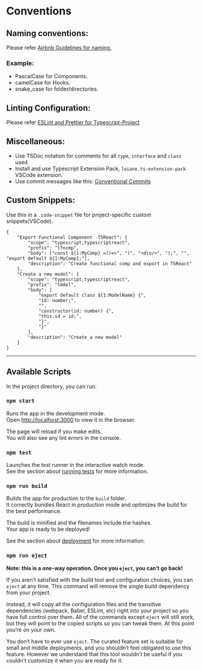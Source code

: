 # Conventions

## Naming conventions:

Please refer [Airbnb Guidelines for naming.](https://github.com/airbnb/javascript/tree/master/react#naming)

### Example:

-   PascalCase for Components.
-   camelCase for Hooks.
-   snake_case for folder/directories.

## Linting Configuration:

Please refer [ESLint and Prettier for Typescript-Project](https://robertcooper.me/post/using-eslint-and-prettier-in-a-typescript-project)

## Miscellaneous:

-   Use TSDoc notation for comments for all `type`, `interface` and `class` used.
-   Install and use Typescript Extension Pack, `loiane.ts-extension-pack` VSCode extension.
-   Use commit messages like this: [Conventional Commits](https://dev.to/colewalker/conventional-commits-the-future-of-git-32gg)

## Custom Snippets:

Use this in a `.code-snippet` file for project-specific custom snippets(VSCode).

```
{
    "Export Functional Component -TSReact": {
        "scope": "typescript,typescriptreact",
        "prefix": "tfncmp",
        "body": ["const ${1:MyComp} =()=>", "(", "<div/>", ");", "", "export default ${1:MyComp};"],
        "description": "Create functional comp and export in TSReact"
    },
    "Create a new model": {
        "scope": "typescript,typescriptreact",
        "prefix": "tmdel",
        "body": [
            "export default class ${1:ModelName} {",
            "id: number;",
            "",
            "constructor(id: number) {",
            "this.id = id;",
            "}",
            "}"
        ],
        "description": "Create a new model"
    }
}

```

---

## Available Scripts

In the project directory, you can run:

### `npm start`

Runs the app in the development mode.\
Open [http://localhost:3000](http://localhost:3000) to view it in the browser.

The page will reload if you make edits.\
You will also see any lint errors in the console.

### `npm test`

Launches the test runner in the interactive watch mode.\
See the section about [running tests](https://facebook.github.io/create-react-app/docs/running-tests) for more information.

### `npm run build`

Builds the app for production to the `build` folder.\
It correctly bundles React in production mode and optimizes the build for the best performance.

The build is minified and the filenames include the hashes.\
Your app is ready to be deployed!

See the section about [deployment](https://facebook.github.io/create-react-app/docs/deployment) for more information.

### `npm run eject`

**Note: this is a one-way operation. Once you `eject`, you can’t go back!**

If you aren’t satisfied with the build tool and configuration choices, you can `eject` at any time. This command will remove the single build dependency from your project.

Instead, it will copy all the configuration files and the transitive dependencies (webpack, Babel, ESLint, etc) right into your project so you have full control over them. All of the commands except `eject` will still work, but they will point to the copied scripts so you can tweak them. At this point you’re on your own.

You don’t have to ever use `eject`. The curated feature set is suitable for small and middle deployments, and you shouldn’t feel obligated to use this feature. However we understand that this tool wouldn’t be useful if you couldn’t customize it when you are ready for it.
